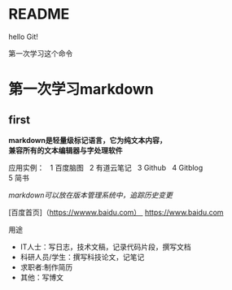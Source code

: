 # README
hello Git!

第一次学习这个命令  
# 第一次学习markdown  
## first  
**markdown是轻量级标记语言，它为纯文本内容，  
兼容所有的文本编辑器与字处理软件**   

应用实例：  
1 百度脑图  
2 有道云笔记  
3 Github  
4 Gitblog  
5 简书   

*markdown可以放在版本管理系统中，追踪历史变更*   

[百度首页]（https://wwww.baidu.com） 
<https://www.baidu.com>  

用途  
- IT人士：写日志，技术文稿，记录代码片段，撰写文档  
- 科研人员/学生：撰写科技论文，记笔记  
- 求职者:制作简历  
- 其他：写博文  

